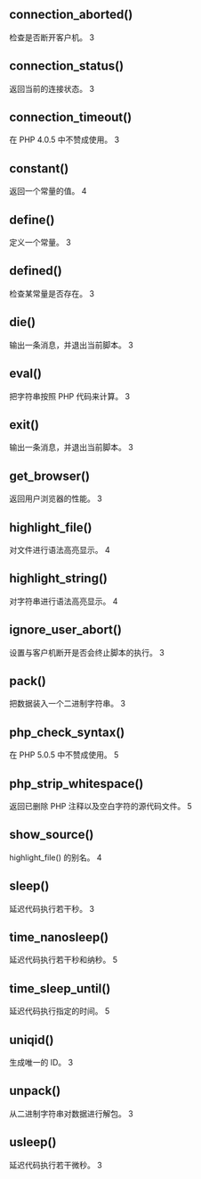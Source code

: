
## connection_aborted()

检查是否断开客户机。	3

## connection_status()

返回当前的连接状态。	3

## connection_timeout()

在 PHP 4.0.5 中不赞成使用。	3

## constant()

返回一个常量的值。	4

## define()

定义一个常量。	3

## defined()

检查某常量是否存在。	3

## die()

输出一条消息，并退出当前脚本。	3

## eval()

把字符串按照 PHP 代码来计算。	3

## exit()

输出一条消息，并退出当前脚本。	3

## get_browser()

返回用户浏览器的性能。	3

## highlight_file()

对文件进行语法高亮显示。	4

## highlight_string()

对字符串进行语法高亮显示。	4

## ignore_user_abort()

设置与客户机断开是否会终止脚本的执行。	3

## pack()

把数据装入一个二进制字符串。	3

## php_check_syntax()

在 PHP 5.0.5 中不赞成使用。	5

## php_strip_whitespace()

返回已删除 PHP 注释以及空白字符的源代码文件。	5

## show_source()

highlight_file() 的别名。	4

## sleep()

延迟代码执行若干秒。	3

## time_nanosleep()

延迟代码执行若干秒和纳秒。	5

## time_sleep_until()

延迟代码执行指定的时间。	5

## uniqid()

生成唯一的 ID。	3

## unpack()

从二进制字符串对数据进行解包。	3

## usleep()

延迟代码执行若干微秒。	3
